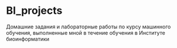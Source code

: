 # BI_projects
Домашние задания и лабораторные работы по курсу машинного обучения, выполненные мной в течение обучения в Институте биоинформатики
